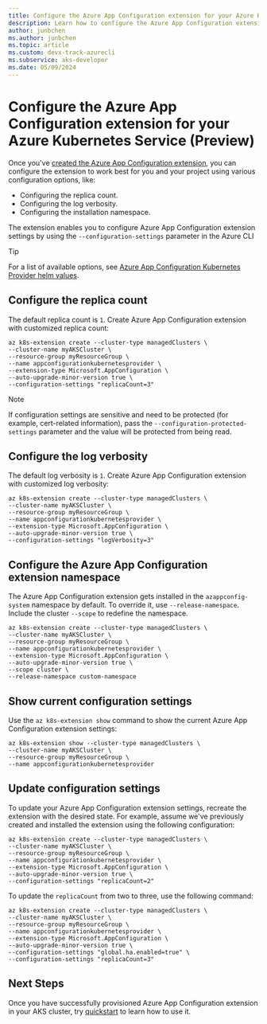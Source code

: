 ```yaml
---
title: Configure the Azure App Configuration extension for your Azure Kubernetes Service (Preview)
description: Learn how to configure the Azure App Configuration extension specifically for your Azure Kubernetes Service (AKS) 
author: junbchen
ms.author: junbchen
ms.topic: article
ms.custom: devx-track-azurecli
ms.subservice: aks-developer
ms.date: 05/09/2024
---
```


# Configure the Azure App Configuration extension for your Azure Kubernetes Service (Preview)

Once you've [created the Azure App Configuration extension](./azure-app-configuration.md), you can configure the extension to work best for you and your project using various configuration options, like:

- Configuring the replica count.
- Configuring the log verbosity.
- Configuring the installation namespace.

The extension enables you to configure Azure App Configuration extension settings by using the `--configuration-settings` parameter in the Azure CLI 

> [!TIP]
> For a list of available options, see [Azure App Configuration Kubernetes Provider helm values](https://raw.githubusercontent.com/Azure/AppConfiguration-KubernetesProvider/main/deploy/parameter/helm-values.yaml).

## Configure the replica count

The default replica count is `1`. Create Azure App Configuration extension with customized replica count:

```azurecli
az k8s-extension create --cluster-type managedClusters \
--cluster-name myAKSCluster \
--resource-group myResourceGroup \
--name appconfigurationkubernetesprovider \
--extension-type Microsoft.AppConfiguration \
--auto-upgrade-minor-version true \
--configuration-settings "replicaCount=3"
```

> [!NOTE]
> If configuration settings are sensitive and need to be protected (for example, cert-related information), pass the `--configuration-protected-settings` parameter and the value will be protected from being read.

## Configure the log verbosity

The default log verbosity is `1`. Create Azure App Configuration extension with customized log verbosity:

```azurecli
az k8s-extension create --cluster-type managedClusters \
--cluster-name myAKSCluster \
--resource-group myResourceGroup \
--name appconfigurationkubernetesprovider \
--extension-type Microsoft.AppConfiguration \
--auto-upgrade-minor-version true \
--configuration-settings "logVerbosity=3"
```

## Configure the Azure App Configuration extension namespace

The Azure App Configuration extension gets installed in the `azappconfig-system` namespace by default. To override it, use `--release-namespace`. Include the cluster `--scope` to redefine the namespace.

```azurecli
az k8s-extension create --cluster-type managedClusters \
--cluster-name myAKSCluster \
--resource-group myResourceGroup \
--name appconfigurationkubernetesprovider \
--extension-type Microsoft.AppConfiguration \
--auto-upgrade-minor-version true \
--scope cluster \
--release-namespace custom-namespace
```

## Show current configuration settings

Use the `az k8s-extension show` command to show the current Azure App Configuration extension settings:  

```azurecli
az k8s-extension show --cluster-type managedClusters \
--cluster-name myAKSCluster \
--resource-group myResourceGroup \
--name appconfigurationkubernetesprovider
```

## Update configuration settings

To update your Azure App Configuration extension settings, recreate the extension with the desired state. For example, assume we've previously created and installed the extension using the following configuration:

```azurecli-interactive
az k8s-extension create --cluster-type managedClusters \
--cluster-name myAKSCluster \
--resource-group myResourceGroup \
--name appconfigurationkubernetesprovider \
--extension-type Microsoft.AppConfiguration \
--auto-upgrade-minor-version true \  
--configuration-settings "replicaCount=2" 
```

To update the `replicaCount` from two to three, use the following command:

```azurecli-interactive
az k8s-extension create --cluster-type managedClusters \
--cluster-name myAKSCluster \
--resource-group myResourceGroup \
--name appconfigurationkubernetesprovider \
--extension-type Microsoft.AppConfiguration \
--auto-upgrade-minor-version true \
--configuration-settings "global.ha.enabled=true" \
--configuration-settings "replicaCount=3"
```

## Next Steps

Once you have successfully provisioned Azure App Configuration extension in your AKS cluster, try [quickstart](../azure-app-configuration/quickstart-azure-kubernetes-service.md) to learn how to use it.

